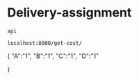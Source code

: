 # Delivery-assignment

   ``` 
   api

localhost:8000/get-cost/
   ```


{
	"A":"1",
	"B":"1",
	"C":"1",
	"D":"1"

}
